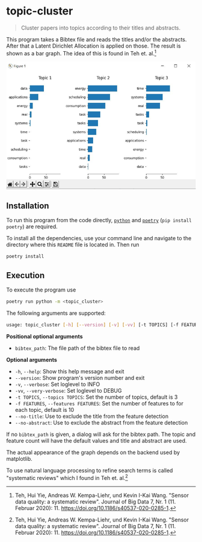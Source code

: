 # topic-cluster

> Cluster papers into topics according to their titles and abstracts.

This program takes a Bibtex file and reads the titles and/or the
abstracts. After that a Latent Dirichlet Allocation is applied on those.
The result is shown as a bar graph. The idea of this is found in Teh et.
al.[^1]

![image](docs/screenshot.jpg)

## Installation

To run this program from the code directly, [`python`](https://www.python.org/) and [`poetry`](https://python-poetry.org/) (`pip install poetry`) are required.

To install all the dependencies, use your command line and navigate to the directory where this `README` file is located in. Then run

```bash
poetry install
```

## Execution

To execute the program use
```bash
poetry run python -m <topic_cluster>
```

The following arguments are supported:

``` bash
usage: topic_cluster [-h] [--version] [-v] [-vv] [-t TOPICS] [-f FEATURES] [--no-title] [--no-abstract] [bibtex_path]
```

**Positional optional arguments**

  - `bibtex_path`: The file path of the bibtex file to read

**Optional arguments**

  - `-h`, `--help`: Show this help message and exit
  - `--version`: Show program's version number and exit
  - `-v`, `--verbose`: Set loglevel to INFO
  - `-vv`, `--very-verbose`: Set loglevel to DEBUG
  - `-t TOPICS`, `--topics TOPICS`: Set the number of topics, default is
    3
  - `-f FEATURES`, `--features FEATURES`: Set the number of features to
    for each topic, default is 10
  - `--no-title`: Use to exclude the title from the feature detection
  - `--no-abstract`: Use to exclude the abstract from the feature
    detection

If no `bibtex_path` is given, a dialog will ask for the bibtex path. The
topic and feature count will have the default values and title and
abstract are used.

The actual appearance of the graph depends on the backend used by
matplotlib.

To use natural language processing to refine search terms is called
"systematic reviews" which I found in Teh et. al.[^1]

[^1]: Teh, Hui Yie, Andreas W. Kempa-Liehr, und Kevin I-Kai Wang.
    "Sensor data quality: a systematic review". Journal of Big Data 7,
    Nr. 1 (11. Februar 2020): 11. <https://doi.org/10.1186/s40537-020-0285-1>.
